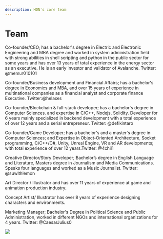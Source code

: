 ```yaml
---
description: HON's core team
---
```


# Team

Co-founder/CEO; has a bachelor's degree in Electric and Electronic Engineering and MBA degree and worked in system administration field with strong abilities in shell scripting and python in the public sector for some years and has over 13 years of total experience in the energy sector as an executive. He is an early investor and validator of Avalanche. Twitter: @memur010101

Co-founder/Business development and Financial Affairs; has a bachelor's degree in Economics and  MBA, and over 15 years of experience in multinational companies as a financial analyst and corporate finance Executive. Twitter:@helaxes

Co-founder/Blockchain & full-stack developer; has a bachelor's degree in Computer Sciences. and expertise in C/C++, Nodejs, Solidity. Developer for 6 years mainly specialized in backend development with a total experience of over 12 years and a serial entrepreneur. Twitter: @defikintaro

Co-founder/Game Developer; has a bachelor's and a master's degree in Computer Sciences; and Expertise in Object-Oriented Architecture, Socket programming, C/C++/C#, Unity, Unreal Engine, VR and AR developments; with total experience of over 12 years.Twitter: @4chil1

Creative Director/Story Developer; Bachelor’s degree in English Language and Literature, Masters degree in Journalism and Media Communications. Speaks four languages and worked as a Music Journalist. Twitter: @suwithlemon

Art Director / Illustrator and has over 11 years of experience at game and animation production industry.&#x20;

Concept Artist/ Illustrator has over 8 years of experience designing characters and environments.

Marketing Manager; Bachelor's Degree in Political Science and Public Administration, worked in different NGOs and international organizations for 4 years. Twitter: @CaesarJulius0



![](.gitbook/assets/MEMUR01\_SPLASHART\_1.jfif)
